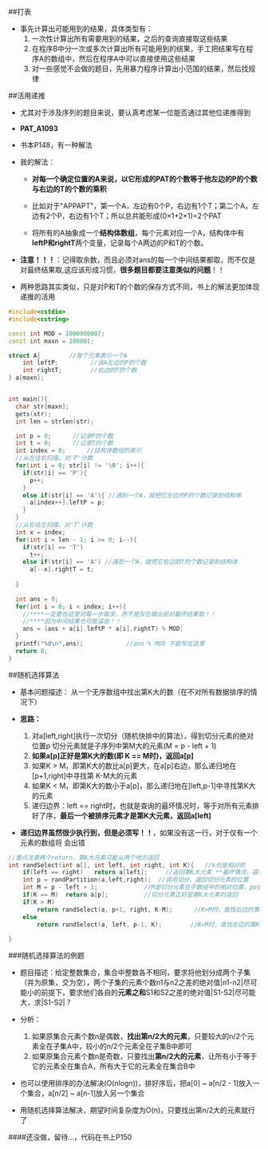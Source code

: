 ##打表

* 事先计算出可能用到的结果，具体类型有：
  1. 一次性计算出所有需要用到的结果，之后的查询直接取这些结果
  2. 在程序B中分一次或多次计算出所有可能用到的结果，手工把结果写在程序A的数组中，然后在程序A中可以直接使用这些结果
  3. 对一些感觉不会做的题目，先用暴力程序计算出小范围的结果，然后找规律

##活用递推

* 尤其对于涉及序列的题目来说，要认真考虑某一位能否通过其他位递推得到

* **PAT_A1093**

* 书本P148，有一种解法

* 我的解法：
  * **对每一个确定位置的A来说，以它形成的PAT的个数等于他左边的P的个数与右边的T的个数的乘积**
  
  * 比如对于"APPAPT"，第一个A，左边有0个P，右边有1个T；第二个A，左边有2个P，右边有1个T；所以总共能形成(0×1+2×1)=2个PAT
  
  * 将所有的A抽象成一个**结构体数组**，每个元素对应一个A，结构体中有**leftP和rightT**两个变量，记录每个A两边的P和T的个数。


* **注意！！！**：记得取余数，而且必须对ans的每一个中间结果都取，而不仅是对最终结果取,这应该形成习惯，**很多题目都要注意类似的问题**！！

* 两种思路其实类似，只是对P和T的个数的保存方式不同，书上的解法更加体现递推的活用

```C++
#include<cstdio>
#include<cstring>

const int MOD = 1000000007; 
const int maxn = 100001; 

struct A{        //每个元素表示一个A 
	int leftP;         //该A左边的P的个数 
	int rightT;        //右边的T的个数 
} a[maxn];


int main(){
  char str[maxn];
  gets(str);
  int len = strlen(str);

  int p = 0;      //记录P的个数 
  int t = 0;      //记录T的个数 
  int index = 0;      //结构体数组的索引 
  //从左往右扫描，对'P'计数 
  for(int i = 0; str[i] != '\0'; i++){
    if(str[i] == 'P'){       
      p++;
    }
    else if(str[i] == 'A'){ //遇到一个A，就把它左边的P的个数记录到结构体 
      a[index++].leftP = p;
    }
  }
  //从右往左扫描，对'T'计数 
  int x = index;
  for(int i = len - 1; i >= 0; i--){
    if(str[i] == 'T')
      t++;
    else if(str[i] == 'A') //遇到一个A，就把它右边的T的个数记录到结构体 
      a[--x].rightT = t;  
  
  }
  
  int ans = 0;
  for(int i = 0; i < index; i++){
    //****一定要在这里对每一步取余，而不是仅在输出前对最终结果取！！
	//****因为中间结果也可能溢出！！
    ans = (ans + a[i].leftP * a[i].rightT) % MOD;
  }
  printf("%d\n",ans);            //ans % MOD 不能写在这里 
  return 0;
} 
```

##随机选择算法

* 基本问题描述：
  从一个无序数组中找出第K大的数（在不对所有数据排序的情况下）

* **思路：**
  1. 对a[left,right]执行一次切分（随机快排中的算法），得到切分元素的绝对位置p
     切分元素就是子序列中第M大的元素(M = p - left + 1)
  2. **如果a[p]正好是第K大的数(即 K == M时)，返回a[p]**
  3. 如果K > M，即第K大的数比a[p]更大，在a[p]右边，那么递归地在[p+1,right]中寻找第
     K-M大的元素
  4. 如果K < M，即第K大的数小于a[p]，那么递归地在[left,p-1]中寻找第K大的元素
  5. 递归边界：left == right时，也就是查询的最坏情况时，等于对所有元素排好了序，**最后一个被排序元素才是第K大元素，返回a[left]**
 

* **递归边界虽然很少执行到，但是必须写！！**，如果没有这一行，对于仅有一个元素的数组将    会出错

```C++
//重点注意两个return，第K大元素可能从两个地方返回 
int randSelect(int a[], int left, int right, int K){   //k也是相对的
	if(left == right) 	return a[left];     //返回第K大元素 **最坏情况，容易漏写！！ 
	int p = randPartition(a,left,right);  //调用切分，返回切分元素的位置 
	int M = p - left + 1;             //M是切分元素在子数组中的相对位置，pos才是在整个数组的绝对位置
	if(K == M)	return a[p];          //切分元素正好是第K大元素时返回  
	if(K > M)
		return randSelect(a, p+1, right, K-M);      //K>M时，查找右边的第K-M大元素 
	else
		return randSelect(a, left, p-1, K);        //K<M时，查找左边的第K大元素 
	
}
```

###随机选择算法的例题

* 题目描述：给定整数集合，集合中整数各不相同，要求将他划分成两个子集（并为原集，交为空），两个子集的元素个数n1与n2之差的绝对值|n1-n2|尽可能小的前提下，要求他们各自的**元素之和**S1和S2之差的绝对值|S1-S2|尽可能大，求|S1-S2|？

* 分析：
  1. 如果原集合元素个数n是偶数，**找出第n/2大的元素**，只要较大的n/2个元素全在子集A中，较小的n/2个元素全在子集B中即可
  2. 如果原集合元素个数n是奇数，只要找出**第n/2大的元素**，让所有小于等于它的元素全在集合A，所有大于它的元素全在集合B中


* 也可以使用排序的办法解决(O(nlogn))，排好序后，把a[0] ~ a[n/2 - 1]放入一个集合，a[n/2] ~ a[n-1]放入另一个集合

* 用随机选择算法解决，期望时间复杂度为O(n)，只要找出第n/2大的元素就行了

####还没做，留待...，代码在书上P150